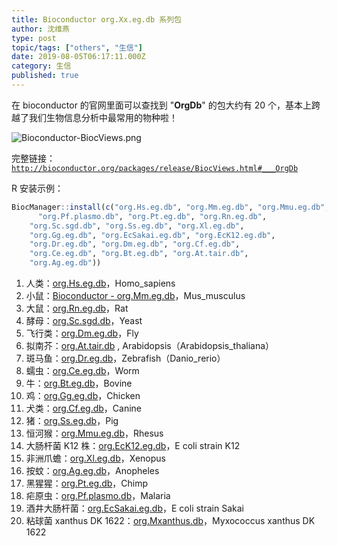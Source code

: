 ```yaml
---
title: Bioconductor org.Xx.eg.db 系列包
author: 沈维燕
type: post
topic/tags: ["others", "生信"]
date: 2019-08-05T06:17:11.000Z
category: 生信
published: true
---
```


在 bioconductor 的官网里面可以查找到 "**OrgDb**" 的包大约有 20 个，基本上跨越了我们生物信息分析中最常用的物种啦！

![Bioconductor-BiocViews.png](https://note.bioitee.com/yuque/0/2019/png/126032/1574738466531-b38e6d4d-03c3-449f-bdf2-a2660e28c373.png#align=left&display=inline&height=926&name=Bioconductor-BiocViews.png&originHeight=926&originWidth=621&size=93293&status=done&width=621)

完整链接：[`http://bioconductor.org/packages/release/BiocViews.html#___OrgDb`](http://bioconductor.org/packages/release/BiocViews.html#___OrgDb)

R 安装示例：
```r
BiocManager::install(c("org.Hs.eg.db", "org.Mm.eg.db", "org.Mmu.eg.db", 
	  "org.Pf.plasmo.db", "org.Pt.eg.db", "org.Rn.eg.db", 
    "org.Sc.sgd.db", "org.Ss.eg.db", "org.Xl.eg.db", 
    "org.Gg.eg.db", "org.EcSakai.eg.db", "org.EcK12.eg.db", 
    "org.Dr.eg.db", "org.Dm.eg.db", "org.Cf.eg.db", 
    "org.Ce.eg.db", "org.Bt.eg.db", "org.At.tair.db", 
    "org.Ag.eg.db"))
```

1. 人类：[org.Hs.eg.db](http://www.bioconductor.org/packages/release/data/annotation/html/org.Hs.eg.db.html)，Homo_sapiens
1. 小鼠：[Bioconductor - org.Mm.eg.db](http://www.bioconductor.org/packages/release/data/annotation/html/org.Mm.eg.db.html)，Mus_musculus 
1. 大鼠：[org.Rn.eg.db](http://bioconductor.org/packages/release/data/annotation/html/org.Rn.eg.db.html)，Rat
1. 酵母：[org.Sc.sgd.db](http://bioconductor.org/packages/release/data/annotation/html/org.Sc.sgd.db.html)，Yeast
1. 飞行类：[org.Dm.eg.db](http://bioconductor.org/packages/release/data/annotation/html/org.Dm.eg.db.html)，Fly
1. 拟南芥：[org.At.tair.db](http://www.bioconductor.org/packages/release/data/annotation/html/org.At.tair.db.html) , Arabidopsis（Arabidopsis_thaliana）
1. 斑马鱼：[org.Dr.eg.db](http://www.bioconductor.org/packages/release/data/annotation/html/org.Dr.eg.db.html)，Zebrafish（Danio_rerio）
1. 蠕虫：[org.Ce.eg.db](http://bioconductor.org/packages/release/data/annotation/html/org.Ce.eg.db.html)，Worm
1. 牛：[org.Bt.eg.db](http://bioconductor.org/packages/release/data/annotation/html/org.Bt.eg.db.html)，Bovine
1. 鸡：[org.Gg.eg.db](http://bioconductor.org/packages/release/data/annotation/html/org.Gg.eg.db.html)，Chicken
1. 犬类：[org.Cf.eg.db](http://bioconductor.org/packages/release/data/annotation/html/org.Cf.eg.db.html)，Canine
1. 猪：[org.Ss.eg.db](http://bioconductor.org/packages/release/data/annotation/html/org.Ss.eg.db.html)，Pig
1. 恒河猴：[org.Mmu.eg.db](http://bioconductor.org/packages/release/data/annotation/html/org.Mmu.eg.db.html)，Rhesus
1. 大肠杆菌 K12 株：[org.EcK12.eg.db](http://bioconductor.org/packages/release/data/annotation/html/org.EcK12.eg.db.html)，E coli strain K12
1. 非洲爪蟾：[org.Xl.eg.db](http://bioconductor.org/packages/release/data/annotation/html/org.Xl.eg.db.html)，Xenopus
1. 按蚊：[org.Ag.eg.db](http://bioconductor.org/packages/release/data/annotation/html/org.Ag.eg.db.html)，Anopheles
1. 黑猩猩：[org.Pt.eg.db](http://bioconductor.org/packages/release/data/annotation/html/org.Pt.eg.db.html)，Chimp
1. 疟原虫：[org.Pf.plasmo.db](http://bioconductor.org/packages/release/data/annotation/html/org.Pf.plasmo.db.html)，Malaria
1. 酒井大肠杆菌：[org.EcSakai.eg.db](http://bioconductor.org/packages/release/data/annotation/html/org.EcSakai.eg.db.html)，E coli strain Sakai
1. 粘球菌 xanthus DK 1622：[org.Mxanthus.db](http://bioconductor.org/packages/release/data/annotation/html/org.Mxanthus.db.html)，Myxococcus xanthus DK 1622
